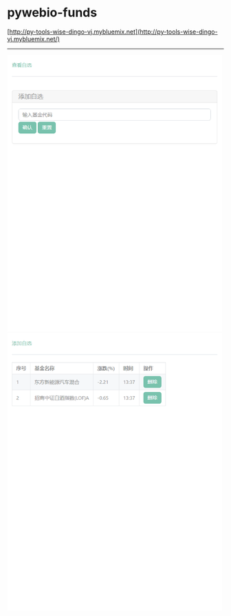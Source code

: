 # pywebio-funds

[http://py-tools-wise-dingo-vj.mybluemix.net](http://py-tools-wise-dingo-vj.mybluemix.net/)

---

<img src="https://raw.githubusercontent.com/dayerong/pywebio-funds/main/1.png" width="500" alt="help"/>
<img src="https://raw.githubusercontent.com/dayerong/pywebio-funds/main/2.png" width="500" alt="help"/>
